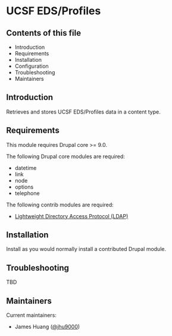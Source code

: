 # UCSF EDS/Profiles

## Contents of this file

 - Introduction
 - Requirements
 - Installation
 - Configuration
 - Troubleshooting
 - Maintainers
## Introduction

Retrieves and stores UCSF EDS/Profiles data in a content type.

## Requirements

This module requires Drupal core >= 9.0.

The following Drupal core modules are required:

* datetime
* link
* node
* options
* telephone

The following contrib modules are required:

* [Lightweight Directory Access Protocol (LDAP)](https://www.drupal.org/project/ldap)

## Installation

Install as you would normally install a contributed Drupal module.


## Troubleshooting

TBD

## Maintainers

Current maintainers:
- James Huang   ([@jhu9000](https://github.com/jhu9000))
